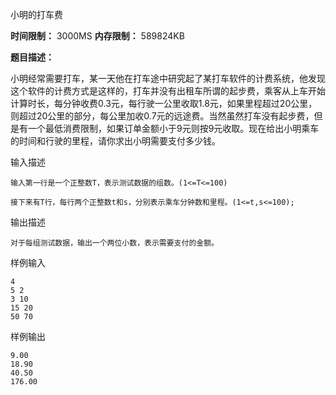 小明的打车费

**时间限制：** 3000MS
**内存限制：** 589824KB

**题目描述：**

小明经常需要打车，某一天他在打车途中研究起了某打车软件的计费系统，他发现这个软件的计费方式是这样的，打车并没有出租车所谓的起步费，乘客从上车开始计算时长，每分钟收费0.3元，每行驶一公里收取1.8元，如果里程超过20公里，则超过20公里的部分，每公里加收0.7元的远途费。当然虽然打车没有起步费，但是有一个最低消费限制，如果订单金额小于9元则按9元收取。现在给出小明乘车的时间和行驶的里程，请你求出小明需要支付多少钱。

输入描述

```
输入第一行是一个正整数T，表示测试数据的组数。(1<=T<=100)

接下来有T行，每行两个正整数t和s，分别表示乘车分钟数和里程。(1<=t,s<=100);
```

输出描述

```
对于每组测试数据，输出一个两位小数，表示需要支付的金额。
```

样例输入

```
4
5 2
3 10
15 20
50 70
```

样例输出

```
9.00
18.90
40.50
176.00
```